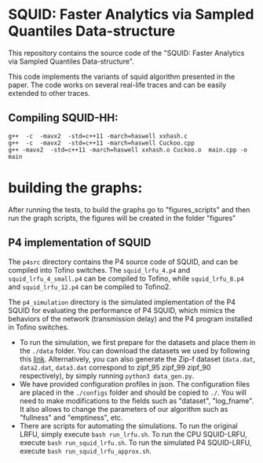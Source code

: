 # SQUID: Faster Analytics via Sampled Quantiles Data-structure

This repository contains the source code of the "SQUID: Faster Analytics via Sampled Quantiles Data-structure".

This code implements the variants of squid algorithm presented in the paper. The code works on several real-life traces and can be easily extended to other traces.

## Compiling SQUID-HH:
    
    g++  -c  -mavx2  -std=c++11 -march=haswell xxhash.c
    g++  -c  -mavx2  -std=c++11 -march=haswell Cuckoo.cpp
    g++ -mavx2  -std=c++11 -march=haswell xxhash.o Cuckoo.o  main.cpp -o main
    
    
# building the graphs:
After running the tests, to build the graphs go to "figures_scripts" and then run the graph scripts, the figures will be created in the folder "figures"
 
 
## P4 implementation of SQUID

The `p4src` directory contains the P4 source code of SQUID, and can be compiled into Tofino switches. The `squid_lrfu_4.p4` and `squid_lrfu_4_small.p4` can be compiled to Tofino, while `squid_lrfu_8.p4` and `squid_lrfu_12.p4` can be compiled to Tofino2.

The `p4_simulation` directory is the simulated implementation of the P4 SQUID for evaluating the performance of P4 SQUID, which mimics the behaviors of the network (transmission delay) and the P4 program installed in Tofino switches. 
- To run the simulation, we first prepare for the datasets and place them in the `./data` folder. You can download the datasets we used by following this [link](https://liveuclac-my.sharepoint.com/:u:/g/personal/ucabwh2_ucl_ac_uk/EX6KwUahD-JOpk3c7LymsQgB1JSsC1_6kX9x4SOZ5y70mA?e=bYc48k). Alternatively, you can also generate the Zip-f dataset (`data.dat`, `data2.dat`, `data3.dat` correspond to zipf_95 zipf_99 zipf_90 respectively), by simply running `python3 data_gen.py`. 
- We have provided configuration profiles in json. The configuration files are placed in the `./configs` folder and should be copied to `./`. You will need to make modifications to the fields such as "dataset", "log_fname". It also allows to change the parameters of our algorithm such as "fullness" and "emptiness", etc. 
- There are scripts for automating the simulations. To run the original LRFU, simply execute `bash run_lrfu.sh`. To run the CPU SQUID-LRFU, execute `bash run_squid_lrfu.sh`. To run the simulated P4 SQUID-LRFU, execute `bash run_squid_lrfu_approx.sh`.
